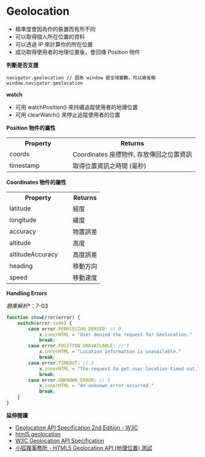 # Geolocation

* 精準度會因為你的裝置而有所不同
* 可以取得個人所在位置的資料
* 可以透過 IP 來計算你的所在位置
* 成功取得使用者的地理位置後，會回傳 Position 物件

**判斷是否支援**

```
navigator.geolocation // 因為 window 是全域變數，可以被省略
window.navigator.geolocation
```

**watch**

* 可用 watchPosition() 來持續追蹤使用者的地理位置
* 可用 clearWatch() 來停止追蹤使用者的位置


**Position 物件的屬性**

<table>
<tbody>
<tr>
    <th style="width:150px">Property</th>
    <th>Returns</th>
</tr>
<tr>
    <td>coords</td>
    <td> Coordinates 座標物件, 存放傳回之位置資訊</td>
</tr>
<tr>
    <td>timestamp</td>
    <td>取得位置資訊之時間 (毫秒)</td>
</tr>
</tbody></table>

**Coordinates 物件的屬性**

<table>
<tbody><tr>
<th style="width:150px">Property</th>
<th>Returns</th>
</tr>
  <tr>
<td>latitude</td>
<td>經度</td>
  </tr>
  <tr>
<td>longitude</td>
<td>緯度</td>
  </tr>
  <tr>
<td>accuracy</td>
<td>物置誤差</td>
  </tr>
  <tr>
<td>altitude</td>
<td>高度</td>
  </tr>
  <tr>
<td>altitudeAccuracy</td>
<td>高度誤差</td>
  </tr>
  <tr>
<td>heading</td>
<td>移動方向</td>
  </tr>
  <tr>
<td>speed</td>
<td>移動速度</td>
  </tr>
</tbody></table>

**Handling Errors**

*題庫解析**：7-03

```js
function showError(error) {
    switch(error.code) {
        case error.PERMISSION_DENIED: // 0
            x.innerHTML = "User denied the request for Geolocation."
            break;
        case error.POSITION_UNAVAILABLE: // 1
            x.innerHTML = "Location information is unavailable."
            break;
        case error.TIMEOUT: // 2
            x.innerHTML = "The request to get user location timed out."
            break;
        case error.UNKNOWN_ERROR: // 3
            x.innerHTML = "An unknown error occurred."
            break;
    }
}
```

**延伸閱讀**
* [Geolocation API Specification 2nd Edition - W3C](https://www.w3.org/TR/geolocation-API/)
* [html5 geolocation](http://www.w3schools.com/html/html5_geolocation.asp)
* [W3C Geolocation API Specification](https://dev.w3.org/geo/api/spec-source.html)
* [小狐狸事務所 - HTML5 Geolocation API (地理位置) 測試](http://yhhuang1966.blogspot.tw/2013/10/html5-geolocation-api.html)
